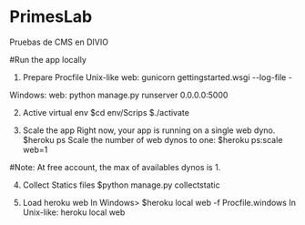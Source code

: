# PrimesLab
Pruebas de CMS en DIVIO

#Run the app locally


1. Prepare Procfile
Unix-like
web: gunicorn gettingstarted.wsgi --log-file -

Windows:
web: python manage.py runserver 0.0.0.0:5000

2. Active virtual env
    $cd env/Scrips
    $./activate

3. Scale the app
Right now, your app is running on a single web dyno. 
   $heroku ps
Scale the number of web dynos to one:
    $heroku ps:scale web=1

#Note: At free account, the max of availables dynos is 1.

4. Collect Statics files
    $python manage.py collectstatic

5. Load heroku web 
    In Windows> $heroku local web -f Procfile.windows
    In Unix-like: heroku local web 



